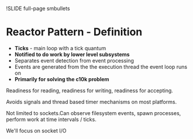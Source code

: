 !SLIDE full-page smbullets

# Reactor Pattern - Definition #

* __Ticks__ - main loop with a tick quantum
* __Notified to do work by lower level subsystems__
* Separates event detection from event processing
* Events are generated from the the execution thread the event loop runs on
* __Primarily for solving the c10k problem__

<p class="notes">
Readiness for reading, readiness for writing, readiness for accepting.

Avoids signals and thread based timer mechanisms on most platforms.

Not limited to sockets.Can observe filesystem events, spawn processes, perform work at time intervals / ticks.

We'll focus on socket I/O
</p>
